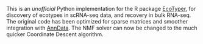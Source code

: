 This is an *unofficial* Python implementation for the R package
[EcoTyper](https://github.com/digitalcytometry/ecotyper/), for discovery of
ecotypes in scRNA-seq data, and recovery in bulk RNA-seq. The original code has
been optimized for sparse matrices and smoother integration with
[AnnData](https://anndata.readthedocs.io/en/latest/index.html). The NMF solver
can now be changed to the much quicker Coordinate Descent algorithm.